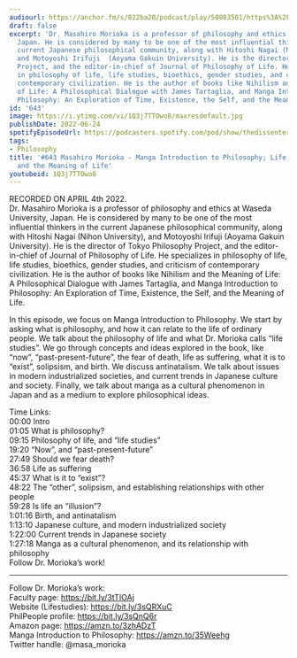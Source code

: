 ```yaml
---
audiourl: https://anchor.fm/s/822ba20/podcast/play/50083501/https%3A%2F%2Fd3ctxlq1ktw2nl.cloudfront.net%2Fstaging%2F2022-3-4%2F272bd598-209b-cdf2-abd8-234204a3ed66.m4a
draft: false
excerpt: 'Dr. Masahiro Morioka is a professor of philosophy and ethics at Waseda University,
  Japan. He is considered by many to be one of the most influential thinkers in the
  current Japanese philosophical community, along with Hitoshi Nagai (Nihon University),
  and Motoyoshi Irifuji  (Aoyama Gakuin University). He is the director of Tokyo Philosophy
  Project, and the editor-in-chief of Journal of Philosophy of Life. He specializes
  in philosophy of life, life studies, bioethics, gender studies, and criticism of
  contemporary civilization. He is the author of books like Nihilism and the Meaning
  of Life: A Philosophical Dialogue with James Tartaglia, and Manga Introduction to
  Philosophy: An Exploration of Time, Existence, the Self, and the Meaning of Life.'
id: '643'
image: https://i.ytimg.com/vi/1Q3j7TTOwo8/maxresdefault.jpg
publishDate: 2022-06-24
spotifyEpisodeUrl: https://podcasters.spotify.com/pod/show/thedissenter/episodes/643-Masahiro-Morioka---Manga-Introduction-to-Philosophy-Life--Death--Time--and-the-Meaning-of-Life-e1gmu7d
tags:
- Philosophy
title: '#643 Masahiro Morioka - Manga Introduction to Philosophy; Life, Death, Time,
  and the Meaning of Life'
youtubeid: 1Q3j7TTOwo8
---
```

<div class="timelinks">

RECORDED ON APRIL 4th 2022.  
Dr. Masahiro Morioka is a professor of philosophy and ethics at Waseda University, Japan. He is considered by many to be one of the most influential thinkers in the current Japanese philosophical community, along with Hitoshi Nagai (Nihon University), and Motoyoshi Irifuji  (Aoyama Gakuin University). He is the director of Tokyo Philosophy Project, and the editor-in-chief of Journal of Philosophy of Life. He specializes in philosophy of life, life studies, bioethics, gender studies, and criticism of contemporary civilization. He is the author of books like Nihilism and the Meaning of Life: A Philosophical Dialogue with James Tartaglia, and Manga Introduction to Philosophy: An Exploration of Time, Existence, the Self, and the Meaning of Life.

In this episode, we focus on Manga Introduction to Philosophy. We start by asking what is philosophy, and how it can relate to the life of ordinary people. We talk about the philosophy of life and what Dr. Morioka calls “life studies”. We go through concepts and ideas explored in the book, like “now”, “past-present-future”, the fear of death, life as suffering, what it is to “exist”, solipsism, and birth. We discuss antinatalism. We talk about issues in modern industrialized societies, and current trends in Japanese culture and society. Finally, we talk about manga as a cultural phenomenon in Japan and as a medium to explore philosophical ideas.

Time Links:  
<time>00:00</time> Intro  
<time>01:05</time> What is philosophy?  
<time>09:15</time> Philosophy of life, and “life studies”  
<time>19:20</time> “Now”, and “past-present-future”  
<time>27:49</time> Should we fear death?  
<time>36:58</time> Life as suffering  
<time>45:37</time> What is it to “exist”?  
<time>48:22</time> The “other”, solipsism, and establishing relationships with other people  
<time>59:28</time> Is life an “illusion”?  
<time>1:01:16</time> Birth, and antinatalism  
<time>1:13:10</time> Japanese culture, and modern industrialized society  
<time>1:22:00</time> Current trends in Japanese society  
<time>1:27:18</time> Manga as a cultural phenomenon, and its relationship with philosophy  
  Follow Dr. Morioka’s work!

---

Follow Dr. Morioka’s work:  
Faculty page: https://bit.ly/3tTIOAj  
Website (Lifestudies): https://bit.ly/3sQRXuC  
PhilPeople profile: https://bit.ly/3sQnQ6r  
Amazon page: https://amzn.to/3zhADzT  
Manga Introduction to Philosophy: https://amzn.to/35Weehg  
Twitter handle: @masa_morioka
</div>

